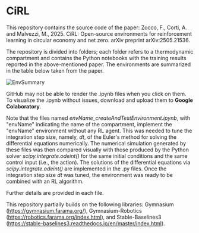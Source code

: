 # CiRL

This repository contains the source code of the paper: Zocco, F., Corti, A. and Malvezzi, M., 2025. CiRL: Open-source environments for reinforcement learning in circular economy and 
net zero. arXiv preprint arXiv:2505.21536. 

The repository is divided into folders; each folder refers to a thermodynamic compartment and contains the Python notebooks with the training results reported in the above-mentioned paper. The environments are summarized in the table below taken from the paper.

![EnvSummary](https://github.com/user-attachments/assets/647bd32b-ce68-4696-b3b6-a50f2ce8967b)

GitHub may not be able to render the .ipynb files when you click on them. To visualize the .ipynb without issues, download and upload them to __Google Colaboratory__.

Note that the files named _envName_createAndTestEnvironment.ipynb_, with "envName" indicating the name of the compartment, implement the "envName" environment without any RL agent. This was needed to tune the integration step size, namely, _dt_, of the Euler's method for solving the differential equations numerically. The numerical simulation generated by these files was then compared visually with those produced by the Python solver _scipy.integrate.odeint()_ for the same initial conditions and the same control input (i.e., the action). The solutions of the differential equations via _scipy.integrate.odeint()_ are implemented in the .py files. Once the integration step size _dt_ was tuned, the environment was ready to be combined with an RL algorithm.

Further details are provided in each file.

This repository partially builds on the following libraries: Gymnasium (https://gymnasium.farama.org/), Gymnasium-Robotics (https://robotics.farama.org/index.html), and Stable-Baselines3 (https://stable-baselines3.readthedocs.io/en/master/index.html).

